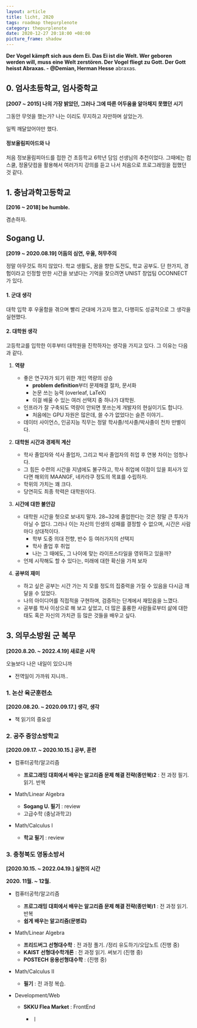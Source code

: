 ```yaml
---
layout: article
title: licht, 2020
tags: roadmap thepurplenote
category: thepurplenote
date: 2020-12-27 20:18:00 +08:00
picture_frame: shadow
---
```

**Der Vogel kämpft sich aus dem Ei. Das Ei ist die Welt. Wer geboren werden will, muss eine Welt zerstören. Der Vogel fliegt zu Gott. Der Gott heisst Abraxas. - @Demian, Herman Hesse**
abraxas.
<!--more-->

## 0. 엄사초등학교, 엄사중학교 
**[2007 ~ 2015] 나의 가장 밝았던, 그러나 그에 따른 어두움을 알아채지 못했던 시기**

그동안 무엇을 했는가? 나는 이리도 무지하고 자만하며 살았는가.

일찍 깨달았어야만 했다. 

#### 정보올림피아드와 나 

처음 정보올림피아드를 접한 건 초등학교 6학년 담임 선생님의 추천이었다. 그때에는 컴스쿨, 정올닷컴을 활용해서 여러가지 강의를 듣고 나서 처음으로 프로그래밍을 접했던 것 같다.

## 1. 충남과학고등학교
**[2016 ~ 2018] be humble.**

겸손하자.

## Sogang U.
**[2019 ~ 2020.08.19] 어둠의 심연, 우울, 허무주의**

정말 아무것도 하지 않았다. 학교 생활도, 꿈을 향한 도전도, 학교 공부도. 단 한가지, 경험이라고 인정할 만한 시간을 보냈다는 기억을 찾으려면 UNIST 창업팀 OCONNECT가 있다. 

#### 1. 군대 생각
대학 입학 후 우울함을 겪으며 빨리 군대에 가고자 했고, 다행히도 성공적으로 그 생각을 실현했다.

#### 2. 대학원 생각

고등학교를 입학한 이후부터 대학원을 진학하자는 생각을 가지고 있다. 그 이유는 다음과 같다.

1. **역량**
   - 좋은 연구자가 되기 위한 개인 역량의 상승
     - **problem definition**부터 문제해결 절차, 문서화
     - 논문 쓰는 능력 (overleaf, LaTeX)
     - 이걸 배울 수 있는 여러 선택지 중 하나가 대학원.
   - 인프라가 잘 구축되도 역량이 안되면 못쓰는게 개발자의 현실이기도 합니다.
     - 처음에는 GPU 자원은 많은데, 쓸 수가 없었다는 슬픈 이야기..
   - 데이터 사이언스, 인공지능 직무는 정말 학사졸/석사졸/박사졸이 천차 만별이다.

2. **대학원 시간과 경제적 계산**
     - 학사 졸업자와 석사 졸업자, 그리고 박사 졸업자의 취업 후 연봉 차이는 엄청나다.
     - 그 힘든 수련의 시간을 지냄에도 불구하고, 학사 취업에 이점이 있을 회사가 있다면 해외의 MAANGF, 네카라쿠 정도의 목표를 수립하자.
   - 학위의 가치는 꽤 크다.
   - 당연히도 최종 학력은 대학원이다.
  
3. **시간에 대한 불안감**
   - 대학원 시간을 헛으로 보내지 말자. 28~32에 졸업한다는 것은 정말 큰 투자가 아닐 수 없다. 그러나 이는 자신의 인생의 성패를 결정할 수 없으며, 시간은 사람마다 상대적이다. 
     - 학부 도중 의대 전향, 반수 등 여러가지의 선택지
     - 학사 졸업 후 취업 
     - 나는 그 때에도, 그 나이에 맞는 라이프스타일을 영위하고 있을까?
   - 언제 시작해도 할 수 있다는, 미래에 대한 확신을 가져 보자 

4. **공부의 재미**
   - 하고 싶은 공부는 시간 가는 지 모를 정도의 집중력을 가질 수 있음을 다시금 깨달을 수 있었다.
   - 나의 아이디어를 직접적을 구현하며, 검증하는 단계에서 재밌음을 느꼈다. 
   - 공부를 학사 이상으로 해 보고 싶었고, 더 많은 훌륭한 사람들로부터 삶에 대한 태도 혹은 자신의 가치관 등 많은 것들을 배우고 싶다.
   

## 3. 의무소방원 군 복무 
**[2020.8.20. ~ 2022.4.19] 새로운 시작**

오늘보다 나은 내일이 있으니까 

- 전역일이 가까워 지니까..

### 1. 논산 육군훈련소 
**[2020.08.20. ~ 2020.09.17.] 생각, 생각**
- 책 읽기의 중요성 

### 2. 공주 중앙소방학교 
**[2020.09.17. ~ 2020.10.15.] 공부, 훈련**

- 컴퓨터공학/알고리즘
     - **프로그래밍 대회에서 배우는 알고리즘 문제 해결 전략(종만북)2** : 전 과정 필기. 읽기. 반복
     
- Math/Linear Algebra
     - **Sogang U. 필기** : review
     - 고급수학 (충남과학고)
     
- Math/Calculus I
     - **학교 필기** : review
     
     
### 3. 충청북도 영동소방서
**[2020.10.15. ~ 2022.04.19.] 실현의 시간**

**2020. 11월. ~ 12월.**
- 컴퓨터공학/알고리즘
   - **프로그래밍 대회에서 배우는 알고리즘 문제 해결 전략(종만북)1** : 전 과정 읽기. 반복
   - **쉽게 배우는 알고리즘(문병로)** 

- Math/Linear Algebra
   - **프리드버그 선형대수학** : 전 과정 풀기. /정리 유도하기/오답노트 (진행 중)
   - **KAIST 선형대수학개론** : 전 과정 읽기. 써보기 (진행 중)
   - **POSTECH 응용선형대수학** : (진행 중)

- Math/Calculus II
   - **필기** : 전 과정 복습.

- Development/Web 
   - **SKKU Flea Market** : FrontEnd


     - ㅣ



